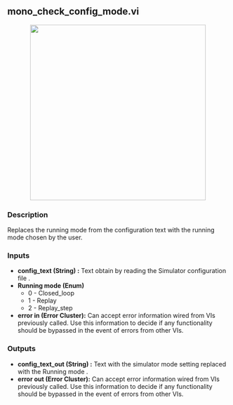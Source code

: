 ## mono_check_config_mode.vi
<p align="center">
<img src="https://github.com/monoDriveIO/client/blob/lv_client_docs/WikiPhotos/LV_client/simulator/monoDrive_lvlib_mono__check__config__modec.png?raw=true" 
width="400"  />
</p>

### Description
Replaces the running mode from the configuration text with the running mode  chosen by the user.

### Inputs

- **config_text (String) :** Text obtain by reading the Simulator configuration file .
- **Running mode (Enum)** 
    * 0 - Closed_loop 
    * 1 - Replay
    * 2 - Replay_step 
- **error in (Error Cluster):** Can accept error information wired from VIs previously called. Use this information to decide if any functionality should be bypassed in the event of errors from other VIs.


### Outputs

- **config_text_out (String) :** Text with the simulator mode setting replaced with the Running mode .
- **error out (Error Cluster):** Can accept error information wired from VIs previously called. Use this information to decide if any functionality should be bypassed in the event of errors from other VIs.
